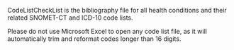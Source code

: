 CodeListCheckList is the bibliography file for all health conditions and their related SNOMET-CT and ICD-10 code lists.

Please do not use Microsoft Excel to open any code list file, as it will automatically trim and reformat codes longer than 16 digits.
